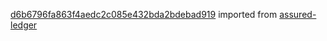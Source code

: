[d6b6796fa863f4aedc2c085e432bda2bdebad919](https://github.com/insolar/assured-ledger/commit/d6b6796fa863f4aedc2c085e432bda2bdebad919) imported from [assured-ledger](https://github.com/insolar/assured-ledger)
